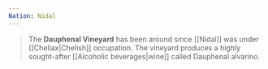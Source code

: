 ```yaml
---
Nation: Nidal
---
```

> The **Dauphenal Vineyard** has been around since [[Nidal]] was under [[Cheliax|Chelish]] occupation. The vineyard produces a highly sought-after [[Alcoholic beverages|wine]] called Dauphenal alvarino.